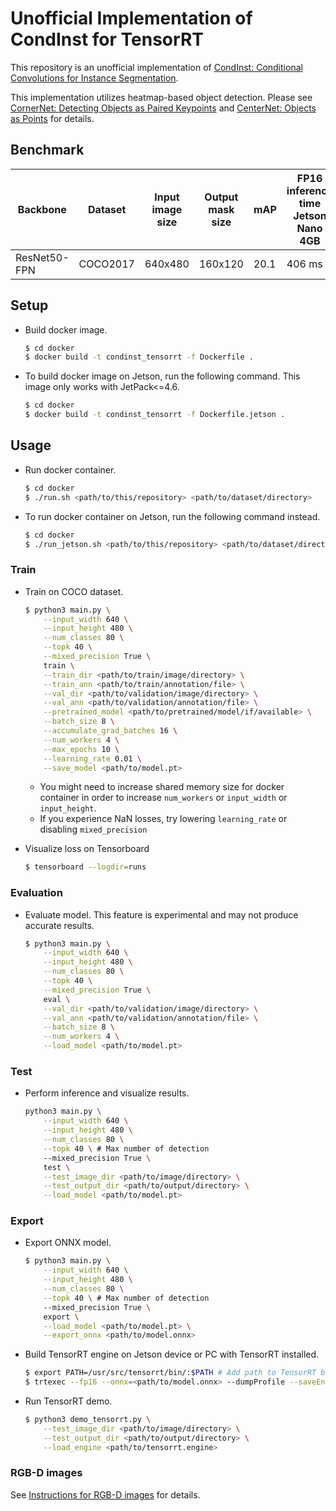 # Unofficial Implementation of CondInst for TensorRT

This repository is an unofficial implementation of [CondInst: Conditional Convolutions for Instance Segmentation](https://arxiv.org/abs/2003.05664).

This implementation utilizes heatmap-based object detection. Please see [CornerNet: Detecting Objects as Paired Keypoints](https://arxiv.org/abs/1808.01244) and [CenterNet: Objects as Points](https://arxiv.org/abs/1904.07850) for details.

## Benchmark

| Backbone | Dataset | Input image size | Output mask size | mAP | FP16 inference time<br>Jetson Nano 4GB | FP16 inference time<br>Jetson Xavier NX | Download link |
| ---      | ---     | ---              | ---              | --- | ---                  | ---                 | ---           |
| ResNet50-FPN | COCO2017 | 640x480 | 160x120 | 20.1 | 406 ms | 57.8 ms | [weight](https://drive.google.com/file/d/1oO6G_LlUyTwOjsI_sElxhLa7Yv82J-qo/view?usp=sharing), [onnx](https://drive.google.com/file/d/1WglUK8_Q9F8_jFf-dfy9VZaZo98Ue-3M/view?usp=sharing) |

## Setup

- Build docker image.
    ```sh
    $ cd docker
    $ docker build -t condinst_tensorrt -f Dockerfile .
    ```

- To build docker image on Jetson, run the following command. This image only works with JetPack<=4.6.
    ```sh
    $ cd docker
    $ docker build -t condinst_tensorrt -f Dockerfile.jetson .
    ```

## Usage

- Run docker container.
    ```sh
    $ cd docker
    $ ./run.sh <path/to/this/repository> <path/to/dataset/directory>
    ```

- To run docker container on Jetson, run the following command instead.
    ```sh
    $ cd docker
    $ ./run_jetson.sh <path/to/this/repository> <path/to/dataset/directory>
    ```

### Train

- Train on COCO dataset.
    ```sh
    $ python3 main.py \
        --input_width 640 \
        --input_height 480 \
        --num_classes 80 \
        --topk 40 \
        --mixed_precision True \
        train \
        --train_dir <path/to/train/image/directory> \
        --train_ann <path/to/train/annotation/file> \
        --val_dir <path/to/validation/image/directory> \
        --val_ann <path/to/validation/annotation/file> \
        --pretrained_model <path/to/pretrained/model/if/available> \
        --batch_size 8 \
        --accumulate_grad_batches 16 \
        --num_workers 4 \
        --max_epochs 10 \
        --learning_rate 0.01 \
        --save_model <path/to/model.pt>
    ```
    - You might need to increase shared memory size for docker container in order to increase ```num_workers``` or ```input_width``` or ```input_height```.
    - If you experience NaN losses, try lowering ```learning_rate``` or disabling ```mixed_precision```

- Visualize loss on Tensorboard
    ```sh
    $ tensorboard --logdir=runs
    ```

### Evaluation

- Evaluate model. This feature is experimental and may not produce accurate results.
    ```sh
    $ python3 main.py \
        --input_width 640 \
        --input_height 480 \
        --num_classes 80 \
        --topk 40 \
        --mixed_precision True \
        eval \
        --val_dir <path/to/validation/image/directory> \
        --val_ann <path/to/validation/annotation/file> \
        --batch_size 8 \
        --num_workers 4 \
        --load_model <path/to/model.pt>
    ```

### Test

- Perform inference and visualize results.
    ```sh
    python3 main.py \
        --input_width 640 \
        --input_height 480 \
        --num_classes 80 \
        --topk 40 \ # Max number of detection
        --mixed_precision True \
        test \
        --test_image_dir <path/to/image/directory> \
        --test_output_dir <path/to/output/directory> \
        --load_model <path/to/model.pt>
    ```

### Export

- Export ONNX model.
    ```sh
    $ python3 main.py \
        --input_width 640 \
        --input_height 480 \
        --num_classes 80 \
        --topk 40 \ # Max number of detection
        --mixed_precision True \
        export \
        --load_model <path/to/model.pt> \
        --export_onnx <path/to/model.onnx>
    ```

- Build TensorRT engine on Jetson device or PC with TensorRT installed.
    ```sh
    $ export PATH=/usr/src/tensorrt/bin/:$PATH # Add path to TensorRT binary
    $ trtexec --fp16 --onnx=<path/to/model.onnx> --dumpProfile --saveEngine=<path/to/tensorrt.engine>
    ```

- Run TensorRT demo.
    ```sh
    $ python3 demo_tensorrt.py \
        --test_image_dir <path/to/image/directory> \
        --test_output_dir <path/to/output/directory> \
        --load_engine <path/to/tensorrt.engine>
    ```

### RGB-D images
See [Instructions for RGB-D images](docs/rgbd.md) for details.
